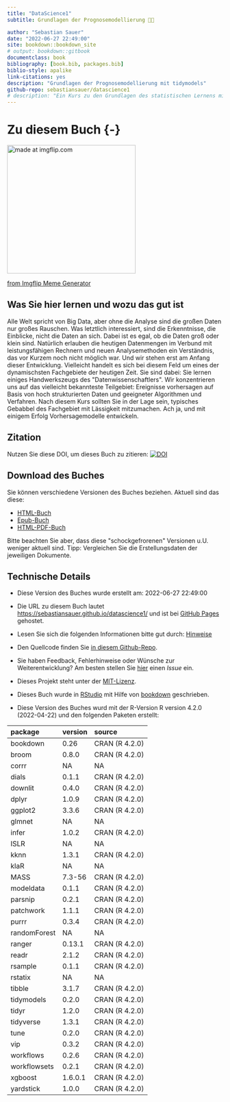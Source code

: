```yaml
--- 
title: "DataScience1"
subtitle: Grundlagen der Prognosemodellierung 🔮🧰

author: "Sebastian Sauer"
date: "2022-06-27 22:49:00"
site: bookdown::bookdown_site
# output: bookdown::gitbook
documentclass: book
bibliography: [book.bib, packages.bib]
biblio-style: apalike
link-citations: yes
description: "Grundlagen der Prognosemodellierung mit tidymodels"
github-repo: sebastiansauer/datascience1
# description: "Ein Kurs zu den Grundlagen des statistischen Lernens mit einem Fokus auf Prognosemodelle für hoch strukturierte Daten"
---
```






<!-- ```{r global-knitr-options, include=FALSE} -->
<!--   knitr::opts_chunk$set( -->
<!--   fig.pos = 'H', -->
<!--   fig.asp = 0.618, -->
<!--   fig.align='center', -->
<!--   fig.width = 5, -->
<!--   out.width = "70%", -->
<!--   fig.cap = "",  -->
<!--   fig.path = "chunk-img/", -->
<!--   dpi = 300, -->
<!--   # tidy = TRUE, -->
<!--   echo = FALSE, -->
<!--   message = FALSE, -->
<!--   warning = FALSE, -->
<!--   cache = FALSE, -->
<!--   fig.show = "hold") -->
<!-- ``` -->







# Zu diesem Buch {-}




<a href="https://imgflip.com/i/689g8g"><img src="https://i.imgflip.com/689g8g.jpg" width="300" title="made at imgflip.com"/></a><div><a href="https://imgflip.com/memegenerator">from Imgflip Meme Generator</a></div>



## Was Sie hier lernen und wozu das gut ist

Alle Welt spricht von Big Data, aber ohne die Analyse sind die großen Daten nur großes Rauschen. Was letztlich interessiert, sind die Erkenntnisse, die Einblicke, nicht die Daten an sich. 
Dabei ist es egal, ob die Daten groß oder klein sind. 
Natürlich erlauben die heutigen Datenmengen im Verbund mit leistungsfähigen Rechnern und neuen Analysemethoden ein Verständnis, 
das vor Kurzem noch nicht möglich war. 
Und wir stehen erst am Anfang dieser Entwicklung. 
Vielleicht handelt es sich bei diesem Feld um eines der dynamischsten Fachgebiete der heutigen Zeit. 
Sie sind dabei: Sie lernen einiges Handwerkszeugs des "Datenwissenschaftlers". 
Wir konzentrieren uns auf das vielleicht bekannteste Teilgebiet: 
Ereignisse vorhersagen auf Basis von hoch strukturierten Daten 
und geeigneter Algorithmen und Verfahren.
Nach diesem Kurs sollten Sie in der Lage sein,
typisches Gebabbel des Fachgebiet mit Lässigkeit mitzumachen.
Ach ja, und mit einigem Erfolg Vorhersagemodelle entwickeln.


## Zitation

Nutzen Sie diese DOI, um dieses Buch zu zitieren: [![DOI](https://zenodo.org/badge/461950782.svg)](https://zenodo.org/badge/latestdoi/461950782)



## Download des Buches

Sie können verschiedene Versionen des Buches beziehen.
Aktuell sind das diese:

<!-- - [Pagedown-PDF-Buch]() -->
- [HTML-Buch](https://github.com/sebastiansauer/datascience1/raw/main/docs/Data-Science-1-html2.html)
- [Epub-Buch](https://github.com/sebastiansauer/datascience1/raw/main/docs/Data-Science-1.epub)
- [HTML-PDF-Buch](https://github.com/sebastiansauer/datascience1/raw/main/docs/DataScience1.pdf)

Bitte beachten Sie aber,
dass diese "schockgefrorenen" Versionen u.U. weniger aktuell sind. Tipp: Vergleichen Sie die Erstellungsdaten der jeweiligen Dokumente.

## Technische Details



- Diese Version des Buches wurde erstellt am: 2022-06-27 22:49:00


- Die URL zu diesem Buch lautet <https://sebastiansauer.github.io/datascience1/> und ist bei [GitHub Pages](https://pages.github.com/) gehostet.

- Lesen Sie sich die folgenden Informationen bitte gut durch: [Hinweise](https://sebastiansauer.github.io/fopra/Interna/Hinweise.html)

- Den Quellcode finden Sie [in diesem Github-Repo](https://github.com/sebastiansauer/datascience1).

- Sie haben Feedback, Fehlerhinweise oder Wünsche zur Weiterentwicklung? Am besten stellen Sie  [hier](https://github.com/sebastiansauer/datascience1/issues) einen *Issue*  ein.

- Dieses Projekt steht unter der [MIT-Lizenz](https://github.com/sebastiansauer/datascience1/blob/main/LICENSE). 

- Dieses Buch wurde in [RStudio](http://www.rstudio.com/ide/) mit Hilfe von [bookdown](http://bookdown.org/) geschrieben. 

- Diese Version des Buches wurd mit der R-Version R version 4.2.0 (2022-04-22) und den folgenden Paketen erstellt:


|package      |version |source         |
|:------------|:-------|:--------------|
|bookdown     |0.26    |CRAN (R 4.2.0) |
|broom        |0.8.0   |CRAN (R 4.2.0) |
|corrr        |NA      |NA             |
|dials        |0.1.1   |CRAN (R 4.2.0) |
|downlit      |0.4.0   |CRAN (R 4.2.0) |
|dplyr        |1.0.9   |CRAN (R 4.2.0) |
|ggplot2      |3.3.6   |CRAN (R 4.2.0) |
|glmnet       |NA      |NA             |
|infer        |1.0.2   |CRAN (R 4.2.0) |
|ISLR         |NA      |NA             |
|kknn         |1.3.1   |CRAN (R 4.2.0) |
|klaR         |NA      |NA             |
|MASS         |7.3-56  |CRAN (R 4.2.0) |
|modeldata    |0.1.1   |CRAN (R 4.2.0) |
|parsnip      |0.2.1   |CRAN (R 4.2.0) |
|patchwork    |1.1.1   |CRAN (R 4.2.0) |
|purrr        |0.3.4   |CRAN (R 4.2.0) |
|randomForest |NA      |NA             |
|ranger       |0.13.1  |CRAN (R 4.2.0) |
|readr        |2.1.2   |CRAN (R 4.2.0) |
|rsample      |0.1.1   |CRAN (R 4.2.0) |
|rstatix      |NA      |NA             |
|tibble       |3.1.7   |CRAN (R 4.2.0) |
|tidymodels   |0.2.0   |CRAN (R 4.2.0) |
|tidyr        |1.2.0   |CRAN (R 4.2.0) |
|tidyverse    |1.3.1   |CRAN (R 4.2.0) |
|tune         |0.2.0   |CRAN (R 4.2.0) |
|vip          |0.3.2   |CRAN (R 4.2.0) |
|workflows    |0.2.6   |CRAN (R 4.2.0) |
|workflowsets |0.2.1   |CRAN (R 4.2.0) |
|xgboost      |1.6.0.1 |CRAN (R 4.2.0) |
|yardstick    |1.0.0   |CRAN (R 4.2.0) |








